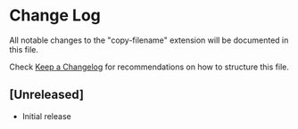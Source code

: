 # Change Log

All notable changes to the "copy-filename" extension will be documented in this file.

Check [Keep a Changelog](http://keepachangelog.com/) for recommendations on how to structure this file.

## [Unreleased]

- Initial release